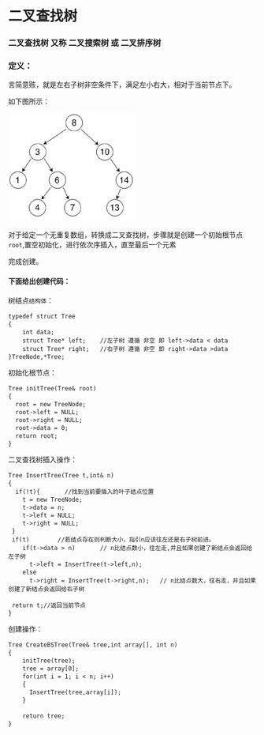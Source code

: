 # 二叉查找树

### 二叉查找树 又称 二叉搜索树 或 二叉排序树


###  定义：
言简意赅，就是左右子树非空条件下，满足左小右大，相对于当前节点下。

如下图所示：

![tu](https://github.com/DDDDarcy/DataStruct/blob/main/pict/%E4%BA%8C%E5%8F%89%E6%8E%92%E5%BA%8F.jpg)


对于给定一个无重复数组，转换成二叉查找树，步骤就是创建一个初始根节点```root```,置空初始化，进行依次序插入，直至最后一个元素

完成创建。

#### 下面给出创建代码：
树结点```结构体```：
```
typedef struct Tree
{
    int data;
    struct Tree* left;    //左子树 遵循 非空 即 left->data < data
    struct Tree* right;   //右子树 遵循 非空 即 right->data >data
}TreeNode,*Tree;
```
初始化根节点：
```
Tree initTree(Tree& root)
{
  root = new TreeNode;
  root->left = NULL;
  root->right = NULL;
  root->data = 0;
  return root;
}
```
二叉查找树插入操作：
```
Tree InsertTree(Tree t,int& n)
{
  if(!t){       //找到当前要插入的叶子结点位置
    t = new TreeNode;
    t->data = n;
    t->left = NULL;
    t->right = NULL;
 }
 if(t)        //若结点存在则判断大小，指引n应该往左还是右子树前进。
    if(t->data > n)       // n比结点数小，往左走,并且如果创建了新结点会返回给左子树
      t->left = InsertTree(t->left,n);
    else
      t->right = InsertTree(t->right,n);   // n比结点数大，往右走，并且如果创建了新结点会返回给右子树
      
 return t;//返回当前节点
}
```

创建操作：
```
Tree CreateBSTree(Tree& tree,int array[], int n)
{ 
    initTree(tree);
    tree = array[0];
    for(int i = 1; i < n; i++)
    {
      InsertTree(tree,array[i]);
    }
    
    return tree;
}
```
